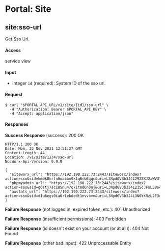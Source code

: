 # Portal: Site

## site:sso-url
Get Sso Url.

#### Access
service view

#### Input
- integer `id` (required): System ID of the sso url.

#### Request
```
$ curl "$PORTAL_API_URL/v1/site/{id}/sso-url" \
  -H "Authorization: Bearer $PORTAL_API_KEY" \
  -H "Accept: application/json"
```

#### Responses
**Success Response** (success): 200 OK
```
HTTP/1.1 200 OK
Date: Mon, 22 Nov 2021 12:51:27 GMT
Content-Length: 44
Location: /v1/site/1234/sso-url
NocWorx-Api-Version: 0.0.0

{
  "siteworx_url": "https://192.190.222.73:2443/siteworx/index?action=sso&sid=kmbk8krtn6oaibm0k1q6rb6qqc&uri=L3NpdGV3b3J4L292ZXJ2aWV3",
  "phpmyadmin_url": "https://192.190.222.73:2443/siteworx/index?action=sso&sid=g6stj7sc185nu47q7itmd6n0nj&uri=L3NpdGV3b3J4L215c3FsL3BocG15YWRtaW4=",
  "awstats_url": "https://192.190.222.73:2443/siteworx/index?action=sso&sid=d1u6egs0ia6r1ekdedt1nvvbvm&uri=L3NpdGV3b3J4L3N0YXRzL2F3c3RhdHM="
}
```

**Failure Response** (not logged in, expired token, etc.): 401 Unauthorized

**Failure Response** (insufficient permissions): 403 Forbidden

**Failure Response** (id doesn't exist on your account (or at all)): 404 Not Found

**Failure Response** (other bad input): 422 Unprocessable Entity
